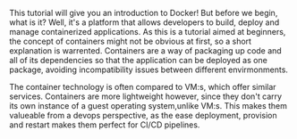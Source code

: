 This tutorial will give you an introduction to Docker! But before we begin, what is it? Well, it's a platform that allows developers to build, deploy and manage containerized applications. As this is a tutorial aimed at beginners, the concept of containers might not be obvious at first, so a short explanation is warrented. Containers are a way of packaging up code and all of its dependencies so that the application can be deployed as one package, avoiding incompatibility issues between different envirmonments. 

The container technology is often compared to VM:s, which offer similar services. Containers are more lightweight however, since they don't carry its own instance of a guest operating system,unlike VM:s. This makes them valueable from a devops perspective, as the ease deployment, provision and restart makes them perfect for CI/CD pipelines.  
